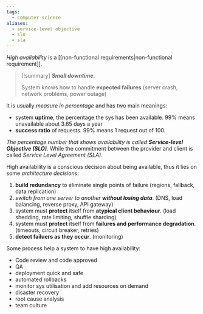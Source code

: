 ```yaml
---
tags:
  - computer-science
aliases:
  - service-level objective
  - slo
  - sla
---
```

*High availability* is a [[non-functional requirements|non-functional requirement]].

>[!summary]
> ***Small downtime***.
>
> System knows how to handle **expected failures** (server crash, network problems, power outage) 

It is usually *measure in percentage* and has two main meanings:
- system **uptime**, the percentage the sys has been available. 99% means unavailable about 3.65 days a year
- **success ratio** of requests. 99% means 1 request out of 100.

*The percentage number that shows availability is called **Service-level Objective (SLO)***. 
While the commitment between the provider and client is called *Service Level Agreement (SLA)*.

High availability is a conscious decision about being available, thus it lies on some *architecture decisions*:
1. **build redundancy** to eliminate single points of failure
		(regions, fallback, data replication)
2. *switch from one server to another **without losing data***.
		(DNS, load balancing, reverse proxy, API gateway)
3. system must **protect** itself from **atypical client behaviour**.
		(load shedding, rate limiting, shuffle sharding)
4. system must **protect** itself from **failures and performance degradation**.
		(timeouts, circuit breaker, retries)
5. **detect failuers as they occur**.
		(monitoring)


Some process help a system to have high availability:
- Code review and code approved
- QA
- deployment quick and safe
- automated rollbacks
- monitor sys utilisation and add resources on demand
- disaster recovery
- root cause analysis
- team culture